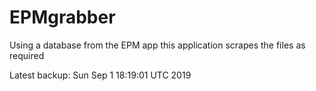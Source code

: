 # EPMgrabber
Using a database from the EPM app this application scrapes the files as required


Latest backup: Sun Sep 1 18:19:01 UTC 2019
